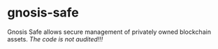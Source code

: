# gnosis-safe
Gnosis Safe allows secure management of privately owned blockchain assets. 
*The code is not audited!!!*
